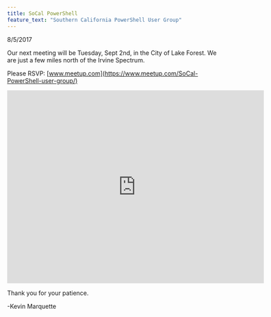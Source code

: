 ```yaml
---
title: SoCal PowerShell
feature_text: "Southern California PowerShell User Group"
---
```


8/5/2017

Our next meeting will be Tuesday, Sept 2nd, in the City of Lake Forest.
We are just a few miles north of the Irvine Spectrum.

Please RSVP: [www.meetup.com](https://www.meetup.com/SoCal-PowerShell-user-group/)

<iframe src="https://www.google.com/maps/embed?pb=!1m18!1m12!1m3!1d3320.7214367156944!2d-117.68795628479515!3d33.66437908071324!2m3!1f0!2f0!3f0!3m2!1i1024!2i768!4f13.1!3m3!1m2!1s0x80dce9d15c5eea4f%3A0x679571fc3228f616!2s25500+Commercentre+Dr%2C+Lake+Forest%2C+CA+92630!5e0!3m2!1sen!2sus!4v1499625536391" width="600" height="450" frameborder="0" style="border:0" allowfullscreen></iframe>

Thank you for your patience.

-Kevin Marquette

